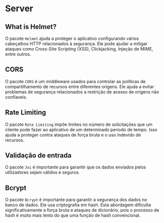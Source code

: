 # Server



## What is Helmet?

O pacote `Helmet` ajuda a proteger o aplicativo configurando vários cabeçalhos HTTP relacionados à segurança. Ele pode ajudar a mitigar ataques como Cross-Site Scripting (XSS), Clickjacking, Injeção de MIME, entre outros.

## CORS

O pacote `CORS` é um middleware usados para controlar as políticas de compartilhamento de recursos entre diferentes origens. Ele ajuda a evitar problemas de segurança relacionados a restrição de acesso de origens não confíaveis.

## Rate Limiting

O pacote `Rate Limiting` impôe limites no número de solicitações que um cliente pode fazer ao aplicativo de um determinado período de tempo. Isso ajuda a proteger contra ataques de força bruta e o uso indevido de recursos.

## Validação de entrada

O pacote `Joi` é importante para garantir que os dados enviados pelos utilizadores sejam válidos e seguros.

## Bcrypt

O pacote `Bcrypt` é importante para garantir a segurança dos dados no banco de dados. Ele usa criptografia em hash. Esta abordagem dificulta significativamente a força bruta e ataques de dicionário, pois o processo de hash é muito mais lento do que uma função de hash convencional. 
